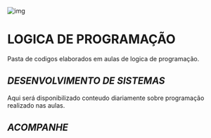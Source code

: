 
![img](https://escolakoru.com.br/wp-content/uploads/2023/04/algoritmos-e-logica-de-programacao-o-que-voce-precisa-saber.jpg)

# LOGICA DE PROGRAMAÇÃO
Pasta de codigos elaborados em aulas de logica de programação.

## *__DESENVOLVIMENTO DE SISTEMAS__*
Aqui será disponibilizado conteudo diariamente sobre programação realizado nas aulas.

## *__ACOMPANHE__*


